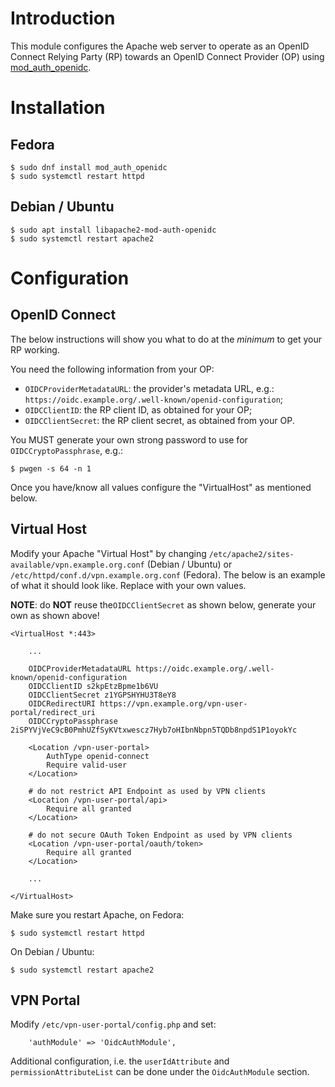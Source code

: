 # Introduction

This module configures the Apache web server to operate as an OpenID Connect 
Relying Party (RP) towards an OpenID Connect Provider (OP) using 
[mod_auth_openidc](https://github.com/zmartzone/mod_auth_openidc).

# Installation

## Fedora

```
$ sudo dnf install mod_auth_openidc
$ sudo systemctl restart httpd
```

## Debian / Ubuntu

```
$ sudo apt install libapache2-mod-auth-openidc
$ sudo systemctl restart apache2
```

# Configuration

## OpenID Connect

The below instructions will show you what to do at the _minimum_ to get your
RP working.

You need the following information from your OP:

* `OIDCProviderMetadataURL`: the provider's metadata URL, e.g.: 
  `https://oidc.example.org/.well-known/openid-configuration`;
* `OIDCClientID`: the RP client ID, as obtained for your OP;
* `OIDCClientSecret`: the RP client secret, as obtained from your OP.

You MUST generate your own strong password to use for `OIDCCryptoPassphrase`,
e.g.:

```
$ pwgen -s 64 -n 1
```

Once you have/know all values configure the "VirtualHost" as mentioned below.

## Virtual Host

Modify your Apache "Virtual Host" by changing 
`/etc/apache2/sites-available/vpn.example.org.conf` (Debian / Ubuntu) or 
`/etc/httpd/conf.d/vpn.example.org.conf` (Fedora). The below is an example of
what it should look like. Replace with your own values. 

**NOTE**: do **NOT** reuse the`OIDCClientSecret` as shown below, generate your 
own as shown above!

```
<VirtualHost *:443>

    ...

    OIDCProviderMetadataURL https://oidc.example.org/.well-known/openid-configuration
    OIDCClientID s2kpEtzBpme1b6VU
    OIDCClientSecret z1YGPSHYHU3T8eY8
    OIDCRedirectURI https://vpn.example.org/vpn-user-portal/redirect_uri
    OIDCCryptoPassphrase 2iSPYVjVeC9cB0PmhUZfSyKVtxwescz7Hyb7oHIbnNbpn5TQDb8npdS1P1oyokYc

    <Location /vpn-user-portal>
        AuthType openid-connect
        Require valid-user
    </Location>

    # do not restrict API Endpoint as used by VPN clients
    <Location /vpn-user-portal/api>
        Require all granted
    </Location>

    # do not secure OAuth Token Endpoint as used by VPN clients
    <Location /vpn-user-portal/oauth/token>
        Require all granted
    </Location> 

    ...

</VirtualHost>
```

Make sure you restart Apache, on Fedora:

```
$ sudo systemctl restart httpd
```

On Debian / Ubuntu:

```
$ sudo systemctl restart apache2
```
    
## VPN Portal

Modify `/etc/vpn-user-portal/config.php` and set:

```
    'authModule' => 'OidcAuthModule',
```

Additional configuration, i.e. the `userIdAttribute` and 
`permissionAttributeList` can be done under the `OidcAuthModule` section.

